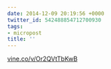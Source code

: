 ```yaml
---
date: 2014-12-09 20:19:56 +0000
twitter_id: 542488854712700930
tags:
- micropost
title: ''
---
```


[vine.co/v/Or2QVtTbKwB](https://vine.co/v/Or2QVtTbKwB)

